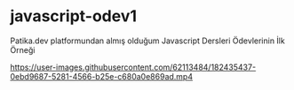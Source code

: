 # javascript-odev1
Patika.dev platformundan almış olduğum Javascript Dersleri Ödevlerinin İlk Örneği




https://user-images.githubusercontent.com/62113484/182435437-0ebd9687-5281-4566-b25e-c680a0e869ad.mp4

